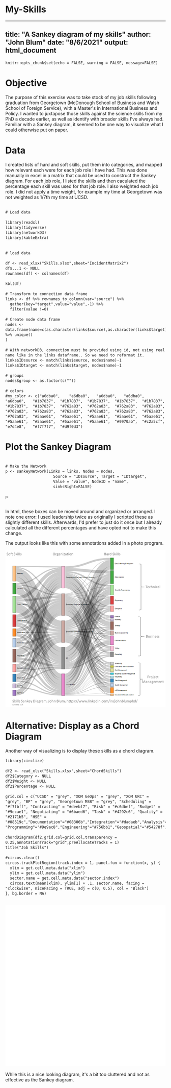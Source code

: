 # My-Skills

---
title: "A Sankey diagram of my skills"
author: "John Blum"
date: "8/6/2021"
output: html_document
---

```{r setup, include=FALSE}
knitr::opts_chunk$set(echo = FALSE, warning = FALSE, message=FALSE)
```


# Objective
The purpose of this exercise was to take stock of my job skills following graduation from Georgetown (McDonough School of Business and Walsh School of Foreign Service), with a Master's in International Business and Policy. I wanted to juxtapose those skills against the science skills from my PhD a decade earlier, as well as identify with broader skills I've always had. Familiar with a Sankey diagram, it seemed to be one way to visualize what I could otherwise put on paper.

# Data
I created lists of hard and soft skills, put them into categories, and mapped how relevant each were for each job role I have had. This was done manually in excel in a matrix that could be used to construct the Sankey diagram. For each job role, I listed the skills and then caculated the percentage each skill was used for that job role. I also weighted each job role. I did not apply a time weight, for example my time at Georgetown was not weighted as 1/7th my time at UCSD.



```{r fig.width=8,fig.height=8}

# Load data

library(readxl)
library(tidyverse)
library(networkD3)
library(kableExtra)


# load data

df <- read_xlsx("Skills.xlsx",sheet="IncidentMatrix2")
df$...1 <- NULL
rownames(df) <- colnames(df)

kbl(df)

# Transform to connection data frame
links <- df %>% rownames_to_column(var="source") %>%
  gather(key="target",value="value",-1) %>%
  filter(value !=0)

# Create node data frame
nodes <- data.frame(name=c(as.character(links$source),as.character(links$target)) %>% unique()
)

# With networkD3, connection must be provided using id, not using real name like in the links dataframe.. So we need to reformat it.
links$IDsource <- match(links$source, nodes$name)-1 
links$IDtarget <- match(links$target, nodes$name)-1

# groups
nodes$group <- as.factor(c(""))

# colors
#my_color <- c("a6dba0",	"a6dba0",	"a6dba0",	"a6dba0",	"a6dba0",	"#1b7837",	"#1b7837",	"#1b7837",	"#1b7837",	"#1b7837",	"#1b7837",	"#1b7837",	"#762a83",	"#762a83",	"#762a83",	"#762a83",	"#762a83",	"#762a83",	"#762a83",	"#762a83",	"#762a83",	"#762a83",	"#762a83",	"#5aae61",	"#5aae61",	"#5aae61",	"#5aae61",	"#5aae61",	"#5aae61",	"#5aae61",	"#5aae61",	"#5aae61",	"#9970ab",	"#c2a5cf",	"e7d4e8",	"#f7f7f7",	"#d9f0d3")

```

# Plot the Sankey Diagram
```{r}
 
# Make the Network
p <- sankeyNetwork(Links = links, Nodes = nodes,
                     Source = "IDsource", Target = "IDtarget",
                     Value = "value", NodeID = "name",
                     sinksRight=FALSE)

p


```

In html, these boxes can be moved around and organized or arranged. I note one error: I used leadership twice as originally I scripted these as slightly different skills. Afterwards, I'd prefer to just do it once but I already calculated all the different percentages and have opted not to make this change.

The output looks like this with some annotations added in a photo program.

![alt text](https://github.com/blumjohn/My-Skills/blob/main/Blum_Skills_Sankey.png?raw=true)


# Alternative: Display as a Chord Diagram
Another way of visualizing is to display these skills as a chord diagram.

```{r fig.width=12,fig.height=12 }
library(circlize)

df2 <- read_xlsx("Skills.xlsx",sheet="ChordSkills")
df2$Category <- NULL
df2$Weight <- NULL
df2$Percentage <- NULL

grid.col = c("UCSD" = "grey", "XOM GeOps" = "grey", "XOM URC" = "grey", "BP" = "grey", "Georgetown MSB" = "grey", "Scheduling" = "#f7fbff", "Contracting" = "#deebf7", "Risk" = "#c6dbef", "Budget" = "#9ecae1", "Negotiating" = "#6baed6", "Task" = "#4292c6", "Quality" = "#2171b5", "HSE" = "#08519c","Documentation"="#08306b","Integration"="#dadaeb","Analysis"="#bcbddc", "Programming"="#9e9ac8","Engineering"="#756bb1","Geospatial"="#54278f","Finance"="#e5f5e0","Marketing"="#c7e9c0","Strategy"="#a1d99b","Leadership"="#74c476","Communications"="#41ab5d","Writing"="#238b45","Presenting"="#005a32")

chordDiagram(df2,grid.col=grid.col,transparency = 0.25,annotationTrack="grid",preAllocateTracks = 1)
title("Job Skills")

#circos.clear()
circos.trackPlotRegion(track.index = 1, panel.fun = function(x, y) {
  xlim = get.cell.meta.data("xlim")
  ylim = get.cell.meta.data("ylim")
  sector.name = get.cell.meta.data("sector.index")
  circos.text(mean(xlim), ylim[1] + .1, sector.name, facing = "clockwise", niceFacing = TRUE, adj = c(0, 0.5), col = "Black")
}, bg.border = NA)


```

![alt text](https://github.com/blumjohn/My-Skills/blob/main/skillschorddiagram.png?raw=true)

While this is a nice looking diagram, it's a bit too cluttered and not as effective as the Sankey diagram. 
